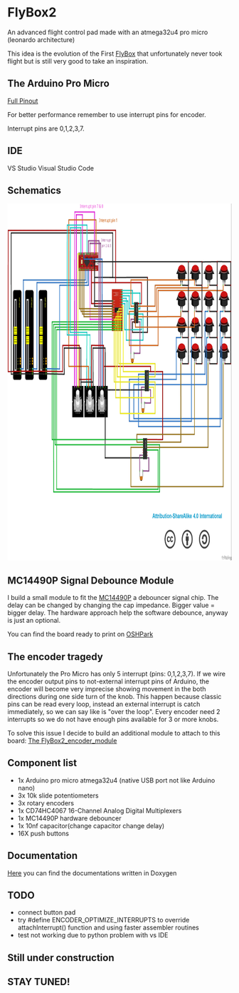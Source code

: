# FlyBox2
An advanced flight control pad made with an atmega32u4 pro micro (leonardo architecture)

This idea is the evolution of the First [FlyBox](https://github.com/mancio/FlyBox) that unfortunately never took flight but is still very good to take an inspiration.

## The Arduino Pro Micro
[Full Pinout](https://cdn.sparkfun.com/datasheets/Dev/Arduino/Boards/ProMicro16MHzv1.pdf)

For better performance remember to use interrupt pins for encoder. 

Interrupt pins are 0,1,2,3,7.

## IDE
VS Studio Visual Studio Code 

## Schematics

<p align="center">
<img src="https://github.com/mancio/FlyBox2/blob/master/fritzing/project/main_wiring.jpg" width="850" height="800" />
</p>

## MC14490P Signal Debounce Module

I build a small module to fit the [MC14490P](https://www.onsemi.com/pub/Collateral/MC14490-D.PDF) a debouncer signal chip. The delay can be changed by changing the cap impedance. Bigger value = bigger delay.
The hardware approach help the software debounce, anyway is just an optional.

You can find the board ready to print on [OSHPark](https://oshpark.com/shared_projects/8fIAeRlI)

## The encoder tragedy 

Unfortunately the Pro Micro has only 5 interrupt (pins: 0,1,2,3,7). If we wire the encoder output pins to not-external interrupt pins of Arduino, the encoder will become very imprecise showing movement in the both directions during one side turn of the knob.
This happen because classic pins can be read every loop, instead an external interrupt is catch immediately, so we can say like is "over the loop".
Every encoder need 2 interrupts so we do not have enough pins available for 3 or more knobs.

To solve this issue I decide to build an additional module to attach to this board: [The FlyBox2_encoder_module](https://github.com/mancio/FlyBox2_encoder_module)

## Component list

* 1x Arduino pro micro atmega32u4 (native USB port not like Arduino nano)
* 3x 10k slide potentiometers
* 3x rotary encoders 
* 1x CD74HC4067 16-Channel Analog Digital Multiplexers
* 1x MC14490P hardware debouncer
* 1x 10nf capacitor(change capacitor change delay)
* 16X push buttons

## Documentation

[Here](http://mancioboxblog.altervista.org/flybox2Doc/files.html) you can find the documentations written in Doxygen 

## TODO

* connect button pad
* try #define ENCODER_OPTIMIZE_INTERRUPTS to override attachInterrupt() function and using faster assembler routines
* test not working due to python problem with vs IDE

## Still under construction 
## STAY TUNED!

